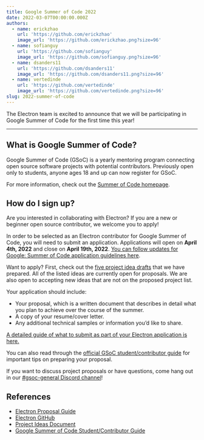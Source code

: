 ```yaml
---
title: Google Summer of Code 2022
date: 2022-03-07T00:00:00.000Z
authors:
  - name: erickzhao
    url: 'https://github.com/erickzhao'
    image_url: 'https://github.com/erickzhao.png?size=96'
  - name: sofianguy
    url: 'https://github.com/sofianguy'
    image_url: 'https://github.com/sofianguy.png?size=96'
  - name: dsanders11
    url: 'https://github.com/dsanders11'
    image_url: 'https://github.com/dsanders11.png?size=96'
  - name: vertedinde
    url: 'https://github.com/vertedinde'
    image_url: 'https://github.com/vertedinde.png?size=96'
slug: 2022-summer-of-code
---
```


The Electron team is excited to announce that we will be participating in Google Summer of Code for the first time this year!

---

## What is Google Summer of Code?

Google Summer of Code (GSoC) is a yearly mentoring program connecting open source software projects with potential contributors. Previously open only to students, anyone ages 18 and up can now register for GSoC.

For more information, check out the [Summer of Code homepage](https://summerofcode.withgoogle.com/).

## How do I sign up?

Are you interested in collaborating with Electron? If you are a new or beginner open source contributor, we welcome you to apply!

In order to be selected as an Electron contributor for Google Summer of Code, you will need to submit an application. Applications will open on **April 4th, 2022** and close on **April 19th, 2022**. [You can follow updates for Google: Summer of Code application guidelines here](https://opensource.googleblog.com/2021/11/expanding-google-summer-of-code-in-2022.html).

Want to apply? First, check out the [five project idea drafts](https://docs.google.com/document/d/1hJBiju0185Tga99WF3023u0uHgnfCG-J1DfzmhYHca0/edit?usp=sharing) that we have prepared. All of the listed ideas are currently open for proposals. We are also open to accepting new ideas that are not on the proposed project list.

Your application should include:
* Your proposal, which is a written document that describes in detail what you plan to achieve over the course of the summer.
* A copy of your resume/cover letter.
* Any additional technical samples or information you’d like to share.

[A detailed guide of what to submit as part of your Electron application is here.](https://docs.google.com/document/d/17vDEvxq7bEwFXO-hJX7bsnyDCx8aRK3yo-rerrxYaOk/edit?usp=sharing)

You can also read through the [official GSoC student/contributor guide](https://google.github.io/gsocguides/student/) for important tips on preparing your proposal. 

If you want to discuss project proposals or have questions, come hang out in our [#gsoc-general Discord channel](https://discord.gg/w25Dn82xw9)!

## References

* [Electron Proposal Guide](https://docs.google.com/document/d/17vDEvxq7bEwFXO-hJX7bsnyDCx8aRK3yo-rerrxYaOk/edit?usp=sharing)
* [Electron GitHub](https://github.com/electron/electron)
* [Project Ideas Document](https://docs.google.com/document/d/1hJBiju0185Tga99WF3023u0uHgnfCG-J1DfzmhYHca0/edit?usp=sharing)
* [Google Summer of Code Student/Contributor Guide](https://google.github.io/gsocguides/student/)
